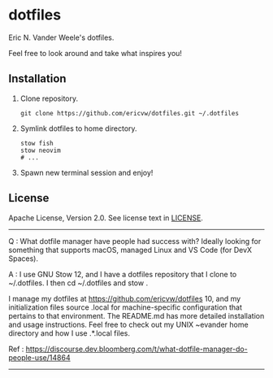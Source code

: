 # dotfiles

Eric N. Vander Weele's dotfiles.

Feel free to look around and take what inspires you!

## Installation

1. Clone repository.

    ```shell
    git clone https://github.com/ericvw/dotfiles.git ~/.dotfiles
    ```

2. Symlink dotfiles to home directory.

    ```shell
    stow fish
    stow neovim
    # ...
    ```

3. Spawn new terminal session and enjoy!

## License

Apache License, Version 2.0.  See license text in [LICENSE](LICENSE).

---

Q : What dotfile manager have people had success with? Ideally looking for something that supports macOS, managed Linux and VS Code (for DevX Spaces).

A :  I use GNU Stow 12, and I have a dotfiles repository that I clone to ~/.dotfiles. I then cd ~/.dotfiles and stow <package>.

I manage my dotfiles at https://github.com/ericvw/dotfiles 10, and my initialization files source <file>.local for machine-specific configuration that pertains to that environment. The README.md has more detailed installation and usage instructions. Feel free to check out my UNIX ~evander home directory and how I use .*.local files.

Ref : https://discourse.dev.bloomberg.com/t/what-dotfile-manager-do-people-use/14864

---

<!--
vim: tw=79:spell
-->
